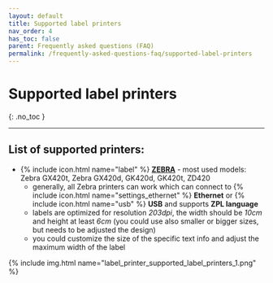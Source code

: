 ```yaml
---
layout: default
title: Supported label printers
nav_order: 4
has_toc: false
parent: Frequently asked questions (FAQ)
permalink: /frequently-asked-questions-faq/supported-label-printers
---
```


# Supported label printers
{: .no_toc }

---

## List of supported printers:
- {% include icon.html name="label" %} [**ZEBRA**](https://www.zebra.com) - most used models: Zebra GX420t, Zebra GX420d, GK420d, GK420t, ZD420
	- generally, all Zebra printers can work which can connect to {% include icon.html name="settings_ethernet" %} **Ethernet** or {% include icon.html name="usb" %} **USB** and supports **ZPL language**
	- labels are optimized for resolution _203dpi_, the width should be _10cm_ and height at least _6cm_ (you could use also smaller or bigger sizes, but needs to be adjusted the design)
	- you could customize the size of the specific text info and adjust the maximum width of the label

{% include img.html name="label_printer_supported_label_printers_1.png" %}